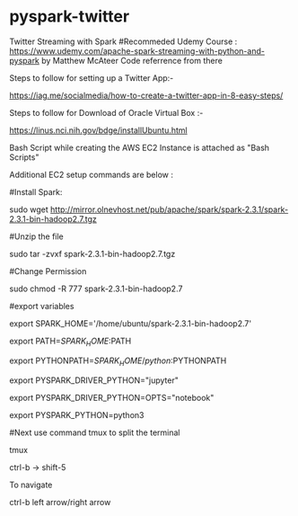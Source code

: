 # pyspark-twitter
Twitter Streaming with Spark
#Recommeded Udemy Course : https://www.udemy.com/apache-spark-streaming-with-python-and-pyspark by Matthew McAteer
Code referrence from there

Steps to follow for setting up a Twitter App:-

https://iag.me/socialmedia/how-to-create-a-twitter-app-in-8-easy-steps/

Steps to follow for Download of Oracle Virtual Box :-

https://linus.nci.nih.gov/bdge/installUbuntu.html

Bash Script while creating the AWS EC2 Instance is attached as "Bash Scripts"

Additional EC2 setup commands are below :

#Install Spark:

sudo wget http://mirror.olnevhost.net/pub/apache/spark/spark-2.3.1/spark-2.3.1-bin-hadoop2.7.tgz

#Unzip the file

sudo tar -zvxf spark-2.3.1-bin-hadoop2.7.tgz

#Change Permission

sudo chmod -R 777 spark-2.3.1-bin-hadoop2.7

#export variables

export SPARK_HOME='/home/ubuntu/spark-2.3.1-bin-hadoop2.7'

export PATH=$SPARK_HOME:$PATH

export PYTHONPATH=$SPARK_HOME/python:$PYTHONPATH

export PYSPARK_DRIVER_PYTHON="jupyter"

export PYSPARK_DRIVER_PYTHON=OPTS="notebook"

export PYSPARK_PYTHON=python3

#Next use command tmux to split the terminal

tmux

ctrl-b -> shift-5

To navigate

ctrl-b left arrow/right arrow



